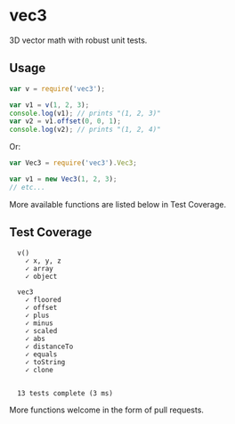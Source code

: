 # vec3

3D vector math with robust unit tests.

## Usage

```js
var v = require('vec3');

var v1 = v(1, 2, 3);
console.log(v1); // prints "(1, 2, 3)"
var v2 = v1.offset(0, 0, 1);
console.log(v2); // prints "(1, 2, 4)"
```

Or:

```js
var Vec3 = require('vec3').Vec3;

var v1 = new Vec3(1, 2, 3);
// etc...
```

More available functions are listed below in Test Coverage.

## Test Coverage

```
  v()
    ✓ x, y, z 
    ✓ array 
    ✓ object 

  vec3
    ✓ floored 
    ✓ offset 
    ✓ plus 
    ✓ minus 
    ✓ scaled 
    ✓ abs 
    ✓ distanceTo 
    ✓ equals 
    ✓ toString 
    ✓ clone 


  13 tests complete (3 ms)
```

More functions welcome in the form of pull requests.
